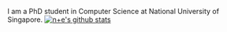 I am a PhD student in Computer Science at National University of Singapore.
[![n+e's github stats](https://github-readme-stats.vercel.app/api?username=1989Ryan&show_icons=true)](https://github.com/1989Ryan/)
